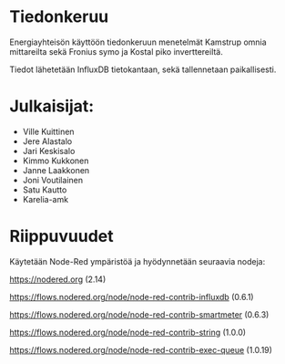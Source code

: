# Tiedonkeruu
Energiayhteisön käyttöön tiedonkeruun menetelmät Kamstrup omnia mittareilta sekä Fronius symo ja Kostal piko inverttereiltä. 

Tiedot lähetetään InfluxDB tietokantaan, sekä tallennetaan paikallisesti.


# Julkaisijat:
- Ville Kuittinen
- Jere Alastalo
- Jari Keskisalo
- Kimmo Kukkonen
- Janne Laakkonen
- Joni Voutilainen
- Satu Kautto
- Karelia-amk


# Riippuvuudet
Käytetään Node-Red ympäristöä ja hyödynnetään seuraavia nodeja:

https://nodered.org (2.14)

https://flows.nodered.org/node/node-red-contrib-influxdb (0.6.1)

https://flows.nodered.org/node/node-red-contrib-smartmeter (0.6.3)

https://flows.nodered.org/node/node-red-contrib-string (1.0.0)

https://flows.nodered.org/node/node-red-contrib-exec-queue (1.0.19)
